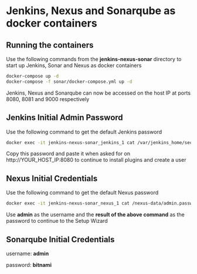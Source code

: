 # Jenkins, Nexus and Sonarqube as docker containers

## Running the containers

Use the following commands from the **jenkins-nexus-sonar** directory to start up Jenkins, Sonar and Nexus as docker containers

```bash
docker-compose up -d
docker-compose -f sonar/docker-compose.yml up -d
```

Jenkins, Nexus and Sonarqube can now be accessed on the host IP at ports 8080, 8081 and 9000 respectively

## Jenkins Initial Admin Password

Use the following command to get the default Jenkins password

```bash
docker exec -it jenkins-nexus-sonar_jenkins_1 cat /var/jenkins_home/secrets/initialAdminPassword
```

Copy this password and paste it when asked for on http://YOUR_HOST_IP:8080 to continue to install plugins and create a user

## Nexus Initial Credentials

Use the following command to get the default Nexus password

```bash
docker exec -it jenkins-nexus-sonar_nexus_1 cat /nexus-data/admin.password
```

Use **admin** as the username and the **result of the above command** as the password to continue to the Setup Wizard

## Sonarqube Initial Credentials

username: **admin**

password: **bitnami**
